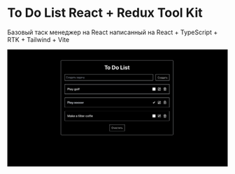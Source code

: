 # To Do List React + Redux Tool Kit

Базовый таск менеджер на React написанный на React + TypeScript + RTK + Tailwind + Vite

![Fullstack Twitter Clone](./public/images/Снимок%20экрана%202024-01-12%20в%2012.19.50.png)